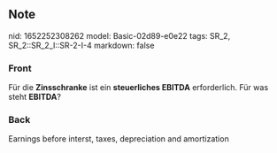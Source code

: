## Note
nid: 1652252308262
model: Basic-02d89-e0e22
tags: SR_2, SR_2::SR_2_I::SR-2-I-4
markdown: false

### Front
Für die <b>Zinsschranke</b> ist ein <b>steuerliches EBITDA</b>
erforderlich. Für was steht <b>EBITDA</b>?

### Back
Earnings before interst, taxes, depreciation and amortization
